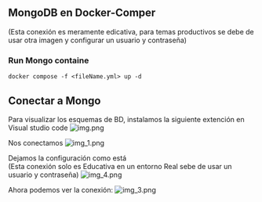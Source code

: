 ## MongoDB en Docker-Comper
(Esta conexión es meramente edicativa, para temas productivos se debe de usar otra imagen y configurar un usuario y contraseña)

### Run Mongo containe
```docker compose -f <fileName.yml> up -d```


## Conectar a Mongo

Para visualizar los esquemas de BD, instalamos la siguiente extención en Visual studio code
![img.png](img.png)

Nos conectamos
![img_1.png](img_1.png)

Dejamos la configuración como está <br>
(Esta conexión solo es Educativa en un entorno Real sebe de usar un usuario y contraseña)
![img_4.png](img_4.png)

Ahora podemos ver la conexión:
![img_3.png](img_3.png)

